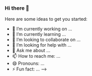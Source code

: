 ### Hi there 👋

<!--
**joshuanatanielnm/joshuanatanielnm** is a ✨ _special_ ✨ repository because its `README.md` (this file) appears on your GitHub profile.

# Hello, there! <img src="https://raw.githubusercontent.com/MartinHeinz/MartinHeinz/master/wave.gif" width="30px">

I am a software engineer based in Surabaya, Indonesia. With a greatest passion on web technologies like Laravel, Node, and React frameworks. Get in touch via email at clsjoshua@gmail.com, or You can find me on [![Twitter][1.2]][1]


[![Stats](https://github-readme-stats.vercel.app/api?username=joshuanatanielnm&theme=tokyonight&show_icons=true&line_height=27)](https://github.com/joshuanatanielnm/joshuanatanielnm)
[![Top Langs](https://github-readme-stats.vercel.app/api/top-langs/?username=joshuanatanielnm&hide=blade,html&theme=tokyonight)](https://github.com/joshuanatanielnm/joshuanatanielnm)

<!-- Icons -->

[1.2]: http://i.imgur.com/wWzX9uB.png (twitter icon without padding)

<!-- Links to your social media accounts -->

[1]: https://twitter.com/joshuanatanielnm

Here are some ideas to get you started:

- 🔭 I’m currently working on ...
- 🌱 I’m currently learning ...
- 👯 I’m looking to collaborate on ...
- 🤔 I’m looking for help with ...
- 💬 Ask me about ...
- 📫 How to reach me: ...
- 😄 Pronouns: ...
- ⚡ Fun fact: ...
-->


